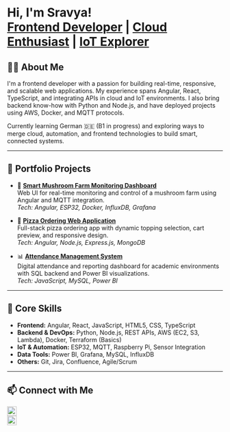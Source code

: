 <h1>Hi, I'm Sravya!<br/>
<a href="https://github.com/sravyasudheera">Frontend Developer</a> | <a href="https://www.linkedin.com/in/sravyasudheera/">Cloud Enthusiast</a> | <a href="mailto:sudheera.nammi@gmail.com">IoT Explorer</a>
</h1>

<h2>👩‍💻 About Me</h2>

I'm a frontend developer with a passion for building real-time, responsive, and scalable web applications. My experience spans Angular, React, TypeScript, and integrating APIs in cloud and IoT environments. I also bring backend know-how with Python and Node.js, and have deployed projects using AWS, Docker, and MQTT protocols.

Currently learning German 🇩🇪 (B1 in progress) and exploring ways to merge cloud, automation, and frontend technologies to build smart, connected systems.

---

<h2>🚀 Portfolio Projects</h2>

- 🔧 <b><a href="https://github.com/Sravya-Nammi/Smart-Mushroom-Farm-Monitoring-Dashboard/blob/main/README.md">Smart Mushroom Farm Monitoring Dashboard</a></b>  
  Web UI for real-time monitoring and control of a mushroom farm using Angular and MQTT integration.  
  *Tech: Angular, ESP32, Docker, InfluxDB, Grafana* 

- 🍕 <b><a href="https://github.com/Sravya-Nammi/Pizzaria/tree/master">Pizza Ordering Web Application</a></b>  
  Full-stack pizza ordering app with dynamic topping selection, cart preview, and responsive design.  
  *Tech: Angular, Node.js, Express.js, MongoDB*

- 📊 <b><a href="https://github.com/Sravya-Nammi/Attendancemonitoring/blob/main/README.md">Attendance Management System</a></b>  
  Digital attendance and reporting dashboard for academic environments with SQL backend and Power BI visualizations.  
  *Tech: JavaScript, MySQL, Power BI*

---



<h2>🧠 Core Skills</h2>

- **Frontend:** Angular, React, JavaScript, HTML5, CSS, TypeScript  
- **Backend & DevOps:** Python, Node.js, REST APIs, AWS (EC2, S3, Lambda), Docker, Terraform (Basics)  
- **IoT & Automation:** ESP32, MQTT, Raspberry Pi, Sensor Integration  
- **Data Tools:** Power BI, Grafana, MySQL, InfluxDB  
- **Others:** Git, Jira, Confluence, Agile/Scrum

---

<h2>📫 Connect with Me</h2>

[<img alt="LinkedIn" width="22px" src="https://cdn.jsdelivr.net/npm/simple-icons@v3/icons/linkedin.svg" />][linkedin]  
[<img alt="GitHub" width="22px" src="https://cdn.jsdelivr.net/npm/simple-icons@v3/icons/github.svg" />][github]

[linkedin]: https://www.linkedin.com/in/sravyasudheera/
[github]: https://github.com/sravyasudheera

<!-- 
✨ README appears on your GitHub profile ✨

🔧 Currently working on: polishing projects for release  
🌱 Learning: Advanced Angular animations and Docker scaling  
📫 Reach out via LinkedIn or email 
-->
